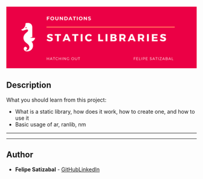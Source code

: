 <p align='center'><img src='https://github.com/felipesv/holbertonschool-low_level_programming/blob/master/0x09-static_libraries/main_header.png' alt='Banner'></a></p> 

## Description
What you should learn from this project:

* What is a static library, how does it work, how to create one, and how to use it
* Basic usage of ar, ranlib, nm

---
---

## Author
* **Felipe Satizabal** - [GitHub](https://github.com/felipesv)[LinkedIn](https://www.linkedin.com/in/felipesatizabal/)